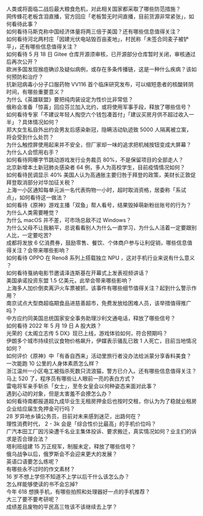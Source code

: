 人类或将面临二战后最大粮食危机，对此相关国家都采取了哪些防范措施？  
网传蜂花老板含泪直播，官方回应「老板暂无时间直播，目前货源非常紧张」，如何看待此事？  
如何看待马斯克称中国经济体量将两三倍于美国？还有哪些信息值得关注？  
如何看待河北两村庄「因建光伏电站毁百亩麦地」，村民称「未签合同麦子被铲平」，还有哪些信息值得关注？  
如何看待 5 月 18 日 Gitee 仓库开源须审核，已开源部分仓库暂时关闭，审核通过后再次公开？  
欧洲多国发现猴痘确诊及疑似病例，或存在多条传播链，这是一种什么疾病？该如何预防和治疗？  
抗新冠病毒小分子口服药物 VV116 首个临床研究发布，可以缩短患者的核酸转阴时间，有哪些重要意义？  
为什么《英雄联盟》要把纯肉装设定为性价比非常低？  
俄称会准备「惊喜」回应芬兰加入北约，或将使用军事手段，释放了哪些信号？  
如何看待专家「不建议年轻人掏空六个钱包凑首付」「建议买房月供不超过收入一半」？具体情况如何？  
郑大女生私自外出约会男友后感染新冠，隐瞒活动轨迹致 5000 人隔离被立案，将会受到什么处罚？  
为什么触控屏使用起来并不安全，但厂家却一味的追求把机械按钮变成大屏幕？  
为什么人会惯用右手？  
如何看待网曝字节跳动游戏发行业务裁员 80%，不是保留项目的全部走人？  
北京新增本土新冠肺炎感染者 64 例，多人为高校学生，目前疫情情况如何？  
如何看待民调显示 40% 美国人认为高通胀主要归咎于拜登的政策，美财长正敦促拜登取消部分对华加征关税？  
上海一小区通知每单元派一名代表购物一小时，超时取消资格，居委称「系试点」，如何看待这一做法？  
如何看待《原神》游戏主播「双鱼」帮人看号，结果毁掉萌新粉丝账号的行为？  
为什么人类需要睡觉？  
为什么 macOS 并不差，可市场总敌不过 Windows？  
为什么父母不让我躺平，总说看看别人为什么一直学习，为什么人活着一定要跟别人比，一定要吃苦?  
成都将发放 6 亿消费券，鼓励零售、餐饮、个体商户参与让利促销，哪些信息值得关注？会带来哪些影响？  
如何看待 OPPO 在 Reno8 系列上搭载独立 NPU ，这对手机行业来说有什么意义 ？  
如何看待戛纳电影节邀请泽连斯基在开幕式上发表视频讲话？  
美国承诺投资东盟 1.5 亿美元，此举会带来哪些影响？  
上海多人加价倒卖离沪火车票被抓，该事件有哪些细节值得关注？起到什么警示作用？  
南京试点大型商超临期食品进慈善超市，免费发放给困难人员，该举措值得推广吗？  
中方应约同美国总统国家安全事务助理沙利文通电话，释放了哪些信号？  
如何看待 2022 年 5 月 19 日 A 股大跌？  
光荣的《太阁立志传 5 DX》现已上线，游戏体验如何，符合预期吗？  
伊朗多个城市持续抗议食物价格飙升，伊媒表示骚乱已致 1 人死亡，目前当地情况如何？  
如何评价《原神》中「有香自西来」活动里旅行者没办法给派蒙分享香料美食？  
一次能跑 10 公里的人身体素质怎么样？  
浙江温州一小区电工被指杀死数只流浪猫，警方已介入。还有哪些信息值得关注？  
马上 520 了，程序员有哪些让人眼前一亮的表白方式？  
雷电将军亲手斩杀「女士」，至冬女皇会以何种姿态来面对此事？  
遇到心动的对象，但是太害羞不会撩怎么办？  
如何看待南都报道超九成毕业生无租房押金后也按时交租，你认为为了稳就业租房企业给应届生免押金可行吗？  
28 岁异地乡镇公务员，目前对未来感到迷茫，出路何在？  
理性消费时代， 2 - 3k 会是「综合性价比最高」的手机价位吗？  
广汽本田工厂因污染遭千名业主集体投诉、要求搬迁，真实情况如何？业主们的诉求是否合理合法？  
塔利班组建 15 万正规军，制服未定，释放了哪些信号？  
俄乌战争以后，俄罗斯会不会迎来更大的发展？  
英语口语要怎么练呢？  
有哪些永不过时的作文素材？  
16 岁不想上学但不知道不上学以后干什么该怎么办？  
怎么样能够使读的书不会忘掉?  
今年 618 想换手机，有哪些拍照和处理器好一点的手机推荐？  
大三了要不要考研呢？  
成绩差且废物的平民高三牲该不该继续去上学？  
